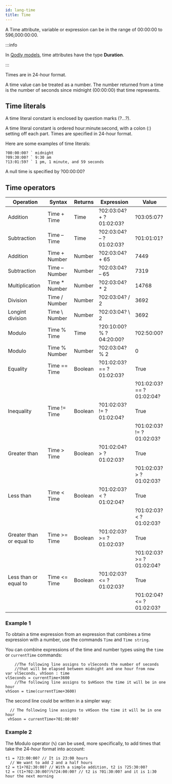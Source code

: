 ```yaml
---
id: lang-time
title: Time
---
```


A Time attribute, variable or expression can be in the range of 00:00:00 to 596,000:00:00.

:::info

In [Qodly models](../../studio/model/attributes.md), time attributes have the type **Duration**.

:::

Times are in 24-hour format.

A time value can be treated as a number. The number returned from a time is the number of seconds since midnight (00:00:00) that time represents.


## Time literals  

A time literal constant is enclosed by question marks (?...?).

A time literal constant is ordered hour:minute:second, with a colon (:) setting off each part. Times are specified in 24-hour format.

Here are some examples of time literals:

```qs
?00:00:00? ` midnight
?09:30:00? ` 9:30 am
?13:01:59? ` 1 pm, 1 minute, and 59 seconds
```

A null time is specified by ?00:00:00?

   
## Time operators 

|Operation	|Syntax	|Returns	|Expression	|Value|
|---|---|---|---|---|
|Addition	|Time + Time	|Time	|?02:03:04? + ?01:02:03?	|?03:05:07?|
|Subtraction	|Time – Time	|Time	|?02:03:04? – ?01:02:03?	|?01:01:01?|
|Addition	|Time + Number	|Number	|?02:03:04? + 65	|7449|
|Subtraction	|Time – Number	|Number	|?02:03:04? – 65	|7319|
|Multiplication	|Time * Number	|Number	|?02:03:04? * 2	|14768|
|Division	|Time / Number	|Number	|?02:03:04? / 2	|3692|
|Longint division	|Time \ Number	|Number	|?02:03:04? \ 2	|3692|
|Modulo	|Time % Time	|Time	|?20:10:00? % ?04:20:00?	|?02:50:00?|
|Modulo	|Time % Number	|Number	|?02:03:04? % 2	|0|
|Equality	|Time  ==  Time	|Boolean	|?01:02:03?  ==  ?01:02:03?	|True|
			||||?01:02:03?  ==  ?01:02:04?	|False|
|Inequality	|Time  !=  Time	|Boolean	|?01:02:03?  !=  ?01:02:04?	|True|
			||||?01:02:03?  !=  ?01:02:03?	|False|
|Greater than	|Time > Time	|Boolean	|?01:02:04? > ?01:02:03?	|True|
	||||		?01:02:03? > ?01:02:03?	|False|
|Less than	|Time < Time	|Boolean	|?01:02:03? < ?01:02:04?	|True|
		||||	?01:02:03? < ?01:02:03?	|False|
|Greater than or equal to	|Time >=  Time	|Boolean	|?01:02:03? >= ?01:02:03?	|True|
			||||?01:02:03? >= ?01:02:04?	|False|
|Less than or equal to	|Time <= Time	|Boolean	|?01:02:03? <= ?01:02:03?|	True|
			||||?01:02:04? <= ?01:02:03?	|False|

### Example 1 

To obtain a time expression from an expression that combines a time expression with a number, use the commands `Time` and `Time string`.

You can combine expressions of the time and number types using the `time` or `currentTime` commands:

```qs
	//The following line assigns to vlSeconds the number of seconds   
	//that will be elapsed between midnight and one hour from now
var vlSeconds, vhSoon : time
vlSeconds = currentTime+3600
	//The following line assigns to $vHSoon the time it will be in one hour
vhSoon = time(currentTime+3600)
```

The second line could be written in a simpler way:

```qs
  // The following line assigns to vHSoon the time it will be in one hour
 vhSoon = currentTime+?01:00:00?
```

### Example 2

The Modulo operator (`%`) can be used, more specifically, to add times that take the 24-hour format into account:

```qs
t1 = ?23:00:00? // It is 23:00 hours
  // We want to add 2 and a half hours
t2 = t1+?02:30:00? // With a simple addition, t2 is ?25:30:00?
t2 = (t1+?02:30:00?)%?24:00:00? // t2 is ?01:30:00? and it is 1:30 hour the next morning
```

